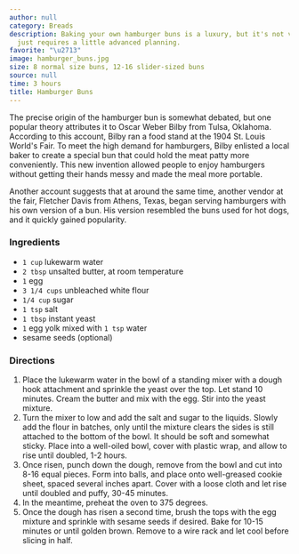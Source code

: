 ```yaml
---
author: null
category: Breads
description: Baking your own hamburger buns is a luxury, but it's not very hard, and
  just requires a little advanced planning.
favorite: "\u2713"
image: hamburger_buns.jpg
size: 8 normal size buns, 12-16 slider-sized buns
source: null
time: 3 hours
title: Hamburger Buns
---
```


The precise origin of the hamburger bun is somewhat debated, but one popular theory attributes it to Oscar Weber Bilby from Tulsa, Oklahoma. According to this account, Bilby ran a food stand at the 1904 St. Louis World's Fair. To meet the high demand for hamburgers, Bilby enlisted a local baker to create a special bun that could hold the meat patty more conveniently. This new invention allowed people to enjoy hamburgers without getting their hands messy and made the meal more portable.

Another account suggests that at around the same time, another vendor at the fair, Fletcher Davis from Athens, Texas, began serving hamburgers with his own version of a bun. His version resembled the buns used for hot dogs, and it quickly gained popularity.

### Ingredients

* `1 cup` lukewarm water
* `2 tbsp` unsalted butter, at room temperature
* `1` egg
* `3 1/4 cups` unbleached white flour
* `1/4 cup` sugar
* `1 tsp` salt
* `1 tbsp` instant yeast
* `1` egg yolk mixed with `1 tsp` water
* sesame seeds (optional)

### Directions

1. Place the lukewarm water in the bowl of a standing mixer with a dough hook attachment and sprinkle the yeast over the top. Let stand 10 minutes. Cream the butter and mix with the egg. Stir into the yeast mixture.
2. Turn the mixer to low and add the salt and sugar to the liquids. Slowly add the flour in batches, only until the mixture clears the sides is still attached to the bottom of the bowl. It should be soft and somewhat sticky. Place into a well-oiled bowl, cover with plastic wrap, and allow to rise until doubled, 1-2 hours.
3. Once risen, punch down the dough, remove from the bowl and cut into 8-16 equal pieces. Form into balls, and place onto well-greased cookie sheet, spaced several inches apart. Cover with a loose cloth and let rise until doubled and puffy, 30-45 minutes.
4. In the meantime, preheat the oven to 375 degrees.
5. Once the dough has risen a second time, brush the tops with the egg mixture and sprinkle with sesame seeds if desired. Bake for 10-15 minutes or until golden brown. Remove to a wire rack and let cool before slicing in half.